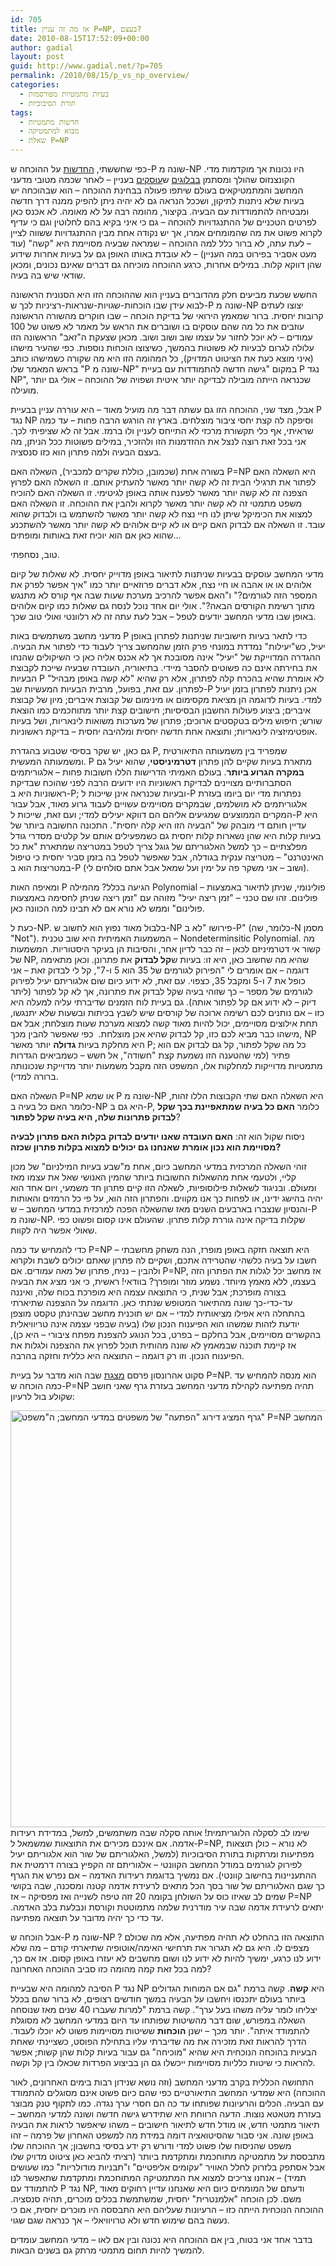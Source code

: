 ```yaml
---
id: 705
title: אז מה זה עניין P=NP, בעצם?
date: 2010-08-15T17:52:09+00:00
author: gadial
layout: post
guid: http://www.gadial.net/?p=705
permalink: /2010/08/15/p_vs_np_overview/
categories:
  - בעיות מתמטיות מפורסמות
  - תורת הסיבוכיות
tags:
  - חדשות מתמטיות
  - מבוא למתמטיקה
  - שאלת P=NP
---
```

כפי שחששתי, [החדשות](http://www.gadial.net/?p=696) על ההוכחה ש-P שונה מ-NP היו נכונות אך מוקדמות מדי. הקונצנזוס שהולך ומסתמן [בבלוגים](http://rjlipton.wordpress.com/2010/08/12/fatal-flaws-in-deolalikars-proof/) ש[עוסקים](http://scottaaronson.com/blog/?p=458) בעניין &#8211; לאחר שכמה מטובי מדעני המחשב והמתמטיקאים בעולם שיתפו פעולה בבחינת ההוכחה &#8211; הוא שבהוכחה יש בעיות שלא ניתנות לתיקון, ושככל הנראה גם לא יהיה ניתן להפיק ממנה דרך חדשה ומבטיחה להתמודדות עם הבעיה. בקיצור, מהומה רבה על לא מאומה. לא אכנס כאן לפרטים הטכניים של ההתנגדויות להוכחה &#8211; גם כי איני בקיא בהם לחלוטין וגם כי עדיף לקרוא פשוט את מה שהמומחים אמרו, אך יש נקודה אחת מבין ההתנגדויות ששווה לציין &#8211; לעת עתה, לא ברור כלל למה ההוכחה &#8211; שמראה שבעיה מסויימת היא "קשה" (עוד מעט אסביר בפירוט במה העניין) &#8211; לא עובדת באותו האופן גם על בעיות אחרות שידוע שהן דווקא קלות. במילים אחרות, כרגע ההוכחה מוכיחה גם דברים שאינם נכונים, ומכאן שודאי שיש בה בעיה.

החשש שכעת מביעים חלק מהדוברים בעניין הוא שההוכחה הזו היא הסנונית הראשונה לבוא עידן שבו הוכחות-שגויות-שנראות-רציניות לכך ש-P שונה מ-NP יצוצו לעתים קרובות יחסית. ברור שמאמץ הירואי של בדיקת הוכחה &#8211; שבו חוקרים מהשורה הראשונה עוזבים את כל מה שהם עוסקים בו ושוברים את הראש על מאמר לא פשוט של 100 עמודים &#8211; לא יוכל לחזור על עצמו שוב ושוב ושוב. מכאן שצעקת ה"זאב" הראשונה הזו עלולה לגרום לבעיות לא פשוטות בהמשך, כשיצוצו הוכחות נוספות. כפי שהעיר מישהו (איני מוצא כעת את הציטוט המדויק), כל המהומה הזו היא מה שקורה כשמישהו כותב בראש המאמר שלו "P שונה מ-NP" במקום "גישה חדשה להתמודדות עם בעיית P נגד NP", שכנראה הייתה מובילה לבדיקה יותר איטית ושפויה של ההוכחה &#8211; אולי גם יותר מועילה.

אבל, מצד שני, ההוכחה הזו גם עשתה דבר מה מועיל מאוד &#8211; היא עוררה עניין בבעיית P נגד NP וסיפקה לה קצת יחסי ציבור מוצלחים. בארץ זה הורגש הרבה פחות &#8211; עד כמה שראיתי, אף כלי תקשורת מרכזי לא התייחס לעניין ולו ברמז. אבל זה לא שציפיתי לכך. אני בכל זאת רוצה לנצל את ההזדמנות הזו ולהזכיר, במילים פשוטות ככל הניתן, מה בעצם הבעיה ולמה פתרון הוא כזו סנסציה.

בשורה אחת (שכמובן, כוללת שקרים למכביר), השאלה האם P=NP היא השאלה האם לפתור את תרגילי הבית זה לא קשה יותר מאשר להעתיק אותם. זו השאלה האם לפרוץ הצפנה זה לא קשה יותר מאשר לפענח אותה באופן לגיטימי. זו השאלה האם להוכיח משפט מתמטי זה לא קשה יותר מאשר לקרוא ולהבין את ההוכחה. זו השאלה האם למצוא את הכימיקל שיתן לנו חיי נצח לא קשה יותר מאשר להשתמש בו ולבדוק שהוא עובד. זו השאלה אם לבדוק האם קיים או לא קיים אלוהים לא קשה יותר מאשר להשתכנע שהוא כאן אם הוא יוכיח זאת באותות ומופתים&#8230;

טוב, נסחפתי.

מדעי המחשב עוסקים בבעיות שניתנות לתיאור באופן מדוייק יחסית. לא שאלות של קיום אלוהים או או אהבה או חיי נצח, אלא דברים פרוזאיים יותר כמו "איך אפשר לפרק את המספר הזה לגורמים?" ו"האם אפשר להרכיב מערכת שעות שבה אף קורס לא מתנגש מתוך רשימת הקורסים הבאה?". אולי יום אחד נוכל לנסח גם שאלות כמו קיום אלוהים באופן שבו מדעי המחשב יודעים לטפל &#8211; אבל לעת עתה זה לא רלוונטי ואולי טוב שכך.

מדעני מחשב משתמשים באות P כדי לתאר בעיות חישוביות שניתנות לפתרון באופן יעיל, כש"יעילות" נמדדת במונחי פרק הזמן שהמחשב צריך לעבוד כדי לפתור את הבעיה. ההגדרה המדוייקת של "יעיל" אינה מסובכת אך לא אכנס אליה כאן כי השיקולים שהנחו את בחירתה אינם כה פשוטים להסבר מיידי. בתיאוריה, העובדה שבעיה שייכת לקבוצת הבעיות P לא אומרת שהיא בהכרח קלה לפתרון, אלא רק שהיא "לא קשה באופן מבהיל" לפתרון. עם זאת, בפועל, מרבית הבעיות המעשיות שב-P אכן ניתנות לפתרון בזמן יעיל למדי. בעיות לדוגמה הן מציאת מקסימום או מינימום של קבוצת איברים; מיון של קבוצת איברים; ביצוע פעולות החשבון הבסיסיות; חישובים קצת יותר מתוחכמים כמו הוצאת שורש; חיפוש מילים בטקסטים ארוכים; פתרון של מערכות משואות לינאריות, ושל בעיות אופטימיזציה לינאריות; ותוצאה אחת חדשה יחסית ומלהיבה יחסית &#8211; בדיקת ראשוניות.

גם כאן, יש שקר בסיסי שטבוע בהגדרת P, שמפריד בין משמעותה התיאורטית ומשמעותה המעשית. P מתארת בעיות שקיים להן פתרון **דטרמיניסטי**, שהוא יעיל גם **במקרה הגרוע ביותר**. בעולם האמיתי הדרישות הללו חשובות פחות &#8211; אלגוריתמים הסתברותיים מצויינים לבדיקת ראשוניות היו ידועים הרבה לפני שהוכח שבדיקת ראשוניות היא ב-P; ובעיות שכנראה אינן שייכות ל-P נפתרות מדי יום ביומו בעזרת אלגוריתמים לא מושלמים, שבמקרים מסויימים עשויים לעבוד גרוע מאוד, אבל עבור המקרים הממוצעים שמגיעים אליהם הם דווקא יעילים למדי; ועם זאת, שייכות ל-P היא עדיין חותם די מובהק של "הבעיה הזו היא קלה יחסית". התכונה החשובה ביותר של בעיות קלות היא שהן נשארות קלות יחסית גם כשמפעילים אותם על קלטים מסדרי גודל מפלצתיים &#8211; כך למשל האלגוריתם של גוגל צריך לטפל במטריצה שמתארת "את כל האינטרנט" &#8211; מטריצה ענקית בגודלה, אבל שאפשר לטפל בה בזמן סביר יחסית כי טיפול במטריצות הוא ב-P (ושוב &#8211; אני משקר פה על ימין ועל שמאל אבל אתם סולחים לי).

ומאיפה האות P הגיעה בכלל? מהמילה Polynomial &#8211; פולינומי, שניתן לתיאור באמצעות פולינום. זהו שם טכני &#8211; "זמן ריצה יעיל" מזוהה עם "זמן ריצה שניתן לחסימה באמצעות פולינום" וממש לא נורא אם לא תבינו למה הכוונה כאן.

כעת ל-NP. בלבול מאוד נפוץ הוא לחשוב ש-NP פירושו "לא ב-P" (כלומר, שה-N מסמן "Not"). המשמעות האמיתית היא שוב טכנית &#8211; Nondeterminsitic Polynomial. מה קשור אי דטרמיניזם לכאן &#8211; זה כבר לדיון אחר, והסיבות הן בעיקר היסטוריות. המשמעות של NP, שהיא מה שחשוב כאן, היא זו: בעיות ש**קל לבדוק** את פתרונן. וכאן מתאימה דוגמה &#8211; אם אומרים לי "הפירוק לגורמים של 35 הוא 5 ו-7", קל לי לבדוק זאת &#8211; אני כופל את 7 ו-5 ומקבל 35, כצפוי. עם זאת, לא ידוע כיום שום אלגוריתם יעיל לפירוק לגורמים של מספר &#8211; כך שזוהי בעיה שקל לבדוק את פתרונה, אך לא קל לפתור (ליתר דיוק &#8211; לא ידוע אם קל לפתור אותה). גם בעיית לוח הזמנים שדיברתי עליה למעלה היא כזו &#8211; אם נותנים לכם רשימה ארוכה של קורסים שיש לשבץ בכיתות ובשעות שלא יתנגשו, תחת אילוצים מסויימים, יכול להיות מאוד קשה למצוא מערכת שעות מוצלחת; אבל אם מישהו כבר מביא לכם כזו, קל לבדוק שהיא אכן מוצלחת.  כפי שאפשר להבין מכך, NP היא מחלקת בעיות **גדולה** יותר מאשר P; כל מה שקל לפתור, קל גם לבדוק אם הוא פתיר (למי שהטענה הזו נשמעת קצת "חשודה", אל חשש &#8211; כשמביאים הגדרות מתמטיות מדוייקות למחלקות אלו, המשפט הזה מקבל משמעות יותר מדוייקת שנכונותה ברורה למדי).

השאלה האם P=NP או שמא P שונה מ-NP היא השאלה האם שתי הקבוצות הללו זהות, כלומר האם כל בעיה ב-NP היא גם ב-P, כלומר **האם כל בעיה שמתאפיינת בכך שקל לבדוק פתרונות שלה, היא בעיה שקל לפתור**?

ניסוח שקול הוא זה: **האם העובדה שאנו יודעים לבדוק בקלות האם פתרון לבעיה מסויימת הוא נכון אומרת** **שאנחנו גם יכולים למצוא בקלות פתרון שכזה?**

זוהי השאלה המרכזית במדעי המחשב כיום, אחת מ"שבע בעיות המילניום" של מכון קליי, ולטעמי אחת מהשאלות החשובות ביותר שהמין האנושי שאל את עצמו מאז ומעולם. ובניגוד לשאלות פילוסופיות, לשאלה הזו קיים פתרון חד משמעי, ויום אחד הוא יהיה בהישג ידינו, או לפחות כך אנו מקווים. והפתרון הזה הוא, על פי כל הרמזים והאותות והנסיון שנצברו בארבעים השנים מאז שהשאלה הפכה למרכזית במדעי המחשב &#8211; ש-P שונה מ-NP. שקלות בדיקה אינה גוררת קלות פתרון. שהעולם אינו קסום ופשוט כפי שאולי אפשר היה לקוות.

כדי להמחיש עד כמה P=NP היא תוצאה חזקה באופן מופרז, הנה משחק מחשבתי &#8211; חשבו על בעיה כלשהי שהטרידה אתכם, ושקיים לה פתרון שאתם יכולים לשבת ולקרוא ולהבין &#8211; נניח, פתרון של מאה עמודים. אם P=NP, אז מחשב יכל לגלות את הפתרון הזה בעצמו, ללא מאמץ מיוחד. נשמע מוזר ומופרך? בוודאי! ראשית, כי אני מציג את הבעיה בצורה מופרכת; אבל שנית, כי התוצאה עצמה היא מופרכת בכוח שלה, ואיננה עד-כדי-כך שונה מהתיאור המטופש שנתתי כאן. הדוגמה על ההצפנה שתיארתי בהתחלה היא אפילו מציאותית למדי &#8211; אם יש תוכנית מחשב שבהינתן טקסט מוצפן יודעת לזהות שמשהו הוא הפיענוח הנכון שלו (בעיה שבפני עצמה אינה טריוויאלית בהקשרים מסויימים, אבל בחלקם &#8211; בפרט, בכל הנוגע להצפנת מפתח ציבורי &#8211; היא כן), אז קיימת תוכנה שבמאמץ לא שונה מהותית תוכל לפרוץ את ההצפנה ולגלות את הפיענוח הנכון. וזו רק דוגמה &#8211; התוצאה היא כללית וחזקה בהרבה.

סקוט אהרונסון פרסם [מצגת](http://www.scottaaronson.com/talks/pvsnp.ppt) שבה הוא מדבר על בעיית P=NP. הוא מנסה להמחיש עד כמה הוכחה ש-P=NP תהיה מפתיעה לקהילת מדעני המחשב בעזרת גרף שאני חושב שקולע בול לרעיון:

[<img class="alignnone size-full wp-image-707" title="pnp_graph" src="http://www.gadial.net/wp-content/uploads/2010/08/pnp_graph.png" alt="גרף המציג דירוג &quot;הפתעה&quot; של משפטים במדעי המחשב; ה&quot;משפט&quot; P=NP מדורג בצורה קיצונית מעבר למספר משפטים ידועים ומפתיעים במדעי המחשב" width="1363" height="667" />](http://www.gadial.net/wp-content/uploads/2010/08/pnp_graph.png)שימו לב לסקלה הלוגריתמית! אותה סקלה שבה משתמשים, למשל, במדידת רעידות אדמה. אם אינכם מכירים את התוצאות שמשמאל ל-P=NP, לא נורא &#8211; כולן תוצאות מפתיעות ומרתקות בתורת הסיבוכיות (למשל, האלגוריתם של שור הוא אלגוריתם יעיל לפירוק לגורמים במודל המחשב הקוונטי &#8211; אלגוריתם זה הקפיץ בצורה דרמטית את ההתעניינות בחישוב קוונטי). אם נמשיך בדוגמת רעידות האדמה &#8211; אם נפרש את הגרף כך שגם האלגוריתם של שור בסך הכל מתאים לרעידת אדמה קטנה ומסכנה, שבה בקושי שמים לב שאיזו כוס על השולחן בקומה 20 זזה טיפה לשנייה ואז מפסיקה &#8211; אז P=NP יתאים לרעידת אדמה שבה עיר מודרנית שלמה מתמוטטת וקורסת ונבלעת בלב האדמה. עד כדי כך יהיה מדובר על תוצאה מפתיעה.

אבל הוכחה ש-P שונה מ-NP ? התוצאה הזו בהחלט לא תהיה מפתיעה, אלא מה שכולם מצפים לו. היא גם לא תגרור את תרחישי האימה/אוטופיה שתיארתי קודם &#8211; מה שלא ידוע לנו כרגע, ימשיך להיות לא ידוע לנו ושום מחשבים לא יעזרו באופן קסום. אז אם כך, למה בכל זאת קמה מהומה כזו סביב ההוכחה האחרונה?

הסיבה למהומה היא שבעיית P נגד NP היא **קשה**. קשה ברמת "גם אם המוחות הגדולים ביותר בעולם יתכנסו ויחשבו על הבעיה במשך חודשים רצופים, לא ברור שהם בכלל יצליחו לומר עליה משהו בעל ערך". קשה ברמת "למרות שעברו 40 שנים מאז שנוסחה השאלה במפורש, שום דבר מהשיטות שפותחו עד היום במדעי המחשב לא מסוגלת להתמודד איתה". יותר מכך &#8211; ישנן **הוכחות** ששיטות מסויימות פשוט לא יוכלו לעבוד. הדרך להראות זאת מזכירה את מה שדיברתי עליו בתחילת הפוסט, כשציינתי שאחת הבעיות בהוכחה הנוכחית היא שהיא "מוכיחה" גם עבור בעיות קלות שהן קשות; אפשר להראות כי שיטות כלליות מסויימות ייכשלו גם הן בביצוע הפרדות שכאלו בין קל וקשה.

התחושה הכללית בקרב מדעני המחשב (וזה נושא שנידון רבות בימים האחרונים, לאור ההוכחה) היא שמדעי המחשב התיאורטיים כפי שהם כיום פשוט אינם מסוגלים להתמודד עם הבעיה. הכלים והרעיונות שפותחו עד כה הם חסרי ערך נגדה. כמו לתקוף טנק מבוצר בעזרת מטאטא נוצות. הדעה הרווחת היא שתידרש גישה חדשה ושונה למדעי המחשב &#8211; תיאור מתמטי חדש, או מודל חדש לתיאור חישובים &#8211; משהו שיאפשר לראות את הבעיה באופן שונה. אני סבור שהסיטואציה דומה במידת מה למשפט האחרון של פרמה &#8211; זהו משפט שהניסוח שלו פשוט למדי ודורש רק ידע בסיסי בחשבון; אך ההוכחה שלו מתבססת על מתמטיקה מתוחכמת ומתקדמת ביותר (רציתי להביא כאן ציטוט מדויק שלו אבל אסתפק בלזרוק לחלל האוויר "עקומים אליפטיים" ו"תבניות מודולריות" כמו שעושים תמיד) &#8211; אנחנו צריכים למצוא את המתמטיקה המתוחכמת ומתקדמת שתאפשר לנו להתמודד עם P נגד NP, ודעתם של המומחים כיום היא שאנחנו עדיין רחוקים מאוד משם. לכן הוכחה "אלמנטרית" יחסית, שמשתמשת בכלים מוכרים, תהיה סנסציה. ההוכחה הנוכחית הייתה כזו &#8211; הרעיונות שעליהם היא התבססה היו מוכרים יחסית, אם כי נעשה בהם שימוש חדש ולא טרויוויאלי &#8211; אך כנראה שגם שגוי.

בדבר אחד אני בטוח, בין אם ההוכחה היא נכונה ובין אם לאו &#8211; מדעי המחשב עומדים להמשיך להיות תחום מתמטי מרתק גם בשנים הבאות.